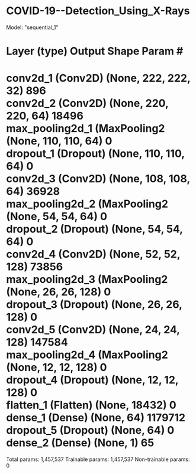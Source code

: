 # COVID-19--Detection_Using_X-Rays

Model: "sequential_1"

Layer (type)                 Output Shape              Param #   
=================================================================
conv2d_1 (Conv2D)            (None, 222, 222, 32)      896      
conv2d_2 (Conv2D)            (None, 220, 220, 64)      18496     
max_pooling2d_1 (MaxPooling2 (None, 110, 110, 64)      0         
dropout_1 (Dropout)          (None, 110, 110, 64)      0         
conv2d_3 (Conv2D)            (None, 108, 108, 64)      36928     
max_pooling2d_2 (MaxPooling2 (None, 54, 54, 64)        0         
dropout_2 (Dropout)          (None, 54, 54, 64)        0         
conv2d_4 (Conv2D)            (None, 52, 52, 128)       73856     
max_pooling2d_3 (MaxPooling2 (None, 26, 26, 128)       0         
dropout_3 (Dropout)          (None, 26, 26, 128)       0         
conv2d_5 (Conv2D)            (None, 24, 24, 128)       147584    
max_pooling2d_4 (MaxPooling2 (None, 12, 12, 128)       0         
dropout_4 (Dropout)          (None, 12, 12, 128)       0       
flatten_1 (Flatten)          (None, 18432)             0         
dense_1 (Dense)              (None, 64)                1179712   
dropout_5 (Dropout)          (None, 64)                0         
dense_2 (Dense)              (None, 1)                 65        
=================================================================
Total params: 1,457,537
Trainable params: 1,457,537
Non-trainable params: 0


